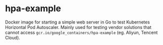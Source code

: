 # hpa-example

Docker image for starting a simple web server in Go to test Kubernetes Horizontal Pod Autoscaler. Mainly used for testing vendor solutions that cannot access ```gcr.io/google_containers/hpa-example``` (eg. Aliyun, Tencent Cloud).
